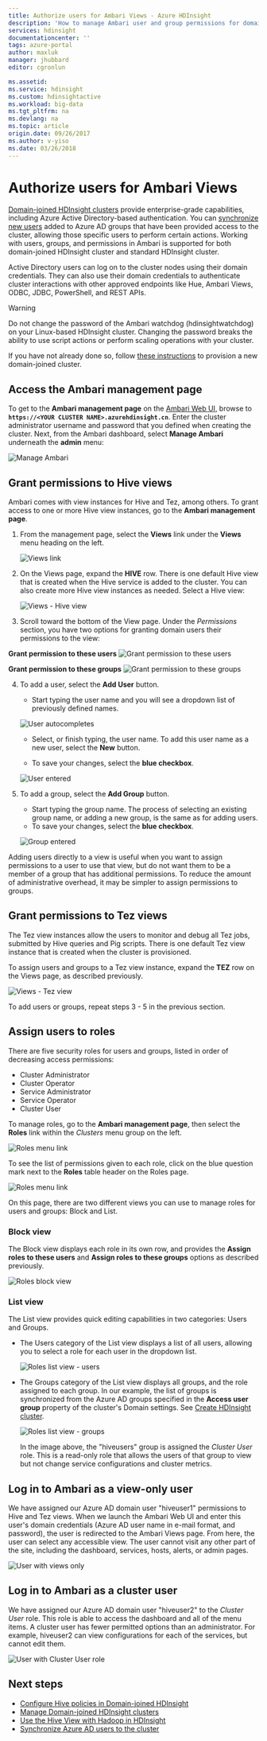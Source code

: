 ```yaml
---
title: Authorize users for Ambari Views - Azure HDInsight
description: 'How to manage Ambari user and group permissions for domain-joined HDInsight clusters.'
services: hdinsight
documentationcenter: ''
tags: azure-portal
author: maxluk
manager: jhubbard
editor: cgronlun

ms.assetid: 
ms.service: hdinsight
ms.custom: hdinsightactive
ms.workload: big-data
ms.tgt_pltfrm: na
ms.devlang: na
ms.topic: article
origin.date: 09/26/2017
ms.author: v-yiso
ms.date: 03/26/2018
---
```

# Authorize users for Ambari Views

[Domain-joined HDInsight clusters](./domain-joined/apache-domain-joined-introduction.md) provide enterprise-grade capabilities, including Azure Active Directory-based authentication. You can [synchronize new users](hdinsight-sync-aad-users-to-cluster.md) added to Azure AD groups that have been provided access to the cluster, allowing those specific users to perform certain actions. Working with users, groups, and permissions in Ambari is supported for both domain-joined HDInsight cluster and standard HDInsight cluster.

Active Directory users can log on to the cluster nodes using their domain credentials. They can also use their domain credentials to authenticate cluster interactions with other approved endpoints like Hue, Ambari Views, ODBC, JDBC, PowerShell, and REST APIs.

> [!WARNING]
> Do not change the password of the Ambari watchdog (hdinsightwatchdog) on your Linux-based HDInsight cluster. Changing the password breaks the ability to use script actions or perform scaling operations with your cluster.

If you have not already done so, follow [these instructions](./domain-joined/apache-domain-joined-configure.md) to provision a new domain-joined cluster.

## Access the Ambari management page

To get to the **Ambari management page** on the [Ambari Web UI](hdinsight-hadoop-manage-ambari.md), browse to **`https://<YOUR CLUSTER NAME>.azurehdinsight.cn`**. Enter the cluster administrator username and password that you defined when creating the cluster. Next, from the Ambari dashboard, select **Manage Ambari** underneath the **admin** menu:

![Manage Ambari](./media/hdinsight-authorize-users-to-ambari/manage-ambari.png)

## Grant permissions to Hive views

Ambari comes with view instances for Hive and Tez, among others. To grant access to one or more Hive view instances, go to the **Ambari management page**.

1. From the management page, select the **Views** link under the **Views** menu heading on the left.

    ![Views link](./media/hdinsight-authorize-users-to-ambari/views-link.png)

2. On the Views page, expand the **HIVE** row. There is one default Hive view that is created when the Hive service is added to the cluster. You can also create more Hive view instances as needed. Select a Hive view:

    ![Views - Hive view](./media/hdinsight-authorize-users-to-ambari/views-hive-view.png)

3. Scroll toward the bottom of the View page. Under the *Permissions* section, you have two options for granting domain users their permissions to the view:

**Grant permission to these users**
    ![Grant permission to these users](./media/hdinsight-authorize-users-to-ambari/add-user-to-view.png)

**Grant permission to these groups**
    ![Grant permission to these groups](./media/hdinsight-authorize-users-to-ambari/add-group-to-view.png)

4. To add a user, select the **Add User** button.

    * Start typing the user name and you will see a dropdown list of previously defined names.

    ![User autocompletes](./media/hdinsight-authorize-users-to-ambari/user-autocomplete.png)

    * Select, or finish typing, the user name. To add this user name as a new user, select the **New** button.

    * To save your changes, select the **blue checkbox**.

    ![User entered](./media/hdinsight-authorize-users-to-ambari/user-entered.png)

5. To add a group, select the **Add Group** button.

    * Start typing the group name. The process of selecting an existing group name, or adding a new group, is the same as for adding users.
    * To save your changes, select the **blue checkbox**.

    ![Group entered](./media/hdinsight-authorize-users-to-ambari/group-entered.png)

Adding users directly to a view is useful when you want to assign permissions to a user to use that view, but do not want them to be a member of a group that has additional permissions. To reduce the amount of administrative overhead, it may be simpler to assign permissions to groups.

## Grant permissions to Tez views

The Tez view instances allow the users to monitor and debug all Tez jobs, submitted by Hive queries and Pig scripts. There is one default Tez view instance that is created when the cluster is provisioned.

To assign users and groups to a Tez view instance, expand the **TEZ** row on the Views page, as described previously.

![Views - Tez view](./media/hdinsight-authorize-users-to-ambari/views-tez-view.png)

To add users or groups, repeat steps 3 - 5 in the previous section.

## Assign users to roles

There are five security roles for users and groups, listed in order of decreasing access permissions:

* Cluster Administrator
* Cluster Operator
* Service Administrator
* Service Operator
* Cluster User

To manage roles, go to the **Ambari management page**, then select the **Roles** link within the *Clusters* menu group on the left.

![Roles menu link](./media/hdinsight-authorize-users-to-ambari/roles-link.png)

To see the list of permissions given to each role, click on the blue question mark next to the **Roles** table header on the Roles page.

![Roles menu link](./media/hdinsight-authorize-users-to-ambari/roles-permissions.png)

On this page, there are two different views you can use to manage roles for users and groups: Block and List.

### Block view

The Block view displays each role in its own row, and provides the **Assign roles to these users** and **Assign roles to these groups** options as described previously.

![Roles block view](./media/hdinsight-authorize-users-to-ambari/roles-block-view.png)

### List view

The List view provides quick editing capabilities in two categories: Users and Groups.

* The Users category of the List view displays a list of all users, allowing you to select a role for each user in the dropdown list.

    ![Roles list view - users](./media/hdinsight-authorize-users-to-ambari/roles-list-view-users.png)

* The Groups category of the List view displays all groups, and the role assigned to each group. In our example, the list of groups is synchronized from the Azure AD groups specified in the **Access user group** property of the cluster's Domain settings. See [Create HDInsight cluster](./domain-joined/apache-domain-joined-configure.md#create-an-hdinsight-cluster-in-the-vnet).

    ![Roles list view - groups](./media/hdinsight-authorize-users-to-ambari/roles-list-view-groups.png)

    In the image above, the "hiveusers" group is assigned the *Cluster User* role. This is a read-only role that allows the users of that group to view but not change service configurations and cluster metrics.

## Log in to Ambari as a view-only user

We have assigned our Azure AD domain user "hiveuser1" permissions to Hive and Tez views. When we launch the Ambari Web UI and enter this user's domain credentials (Azure AD user name in e-mail format, and password), the user is redirected to the Ambari Views page. From here, the user can select any accessible view. The user cannot visit any other part of the site, including the dashboard, services, hosts, alerts, or admin pages.

![User with views only](./media/hdinsight-authorize-users-to-ambari/user-views-only.png)

## Log in to Ambari as a cluster user

We have assigned our Azure AD domain user "hiveuser2" to the *Cluster User* role. This role is able to access the dashboard and all of the menu items. A cluster user has fewer permitted options than an administrator. For example, hiveuser2 can view configurations for each of the services, but cannot edit them.

![User with Cluster User role](./media/hdinsight-authorize-users-to-ambari/user-cluster-user-role.png)

## Next steps

* [Configure Hive policies in Domain-joined HDInsight](./domain-joined/apache-domain-joined-run-hive.md)
* [Manage Domain-joined HDInsight clusters](./domain-joined/apache-domain-joined-manage.md)
* [Use the Hive View with Hadoop in HDInsight](hadoop/apache-hadoop-use-hive-ambari-view.md)
* [Synchronize Azure AD users to the cluster](hdinsight-sync-aad-users-to-cluster.md)

